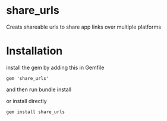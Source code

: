 # share_urls
Creats shareable urls to share app links over multiple platforms

# Installation

install the gem by adding this in Gemfile
```
gem 'share_urls'
```
and then run bundle install

or install directly

```
gem install share_urls
```
